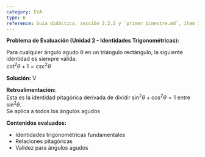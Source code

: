 ```yaml
---
category: EVA
type: D
reference: Guía didáctica, sección 2.2.2 y `primer_bimestre.md`, ítem 34
---
```


**Problema de Evaluación (Unidad 2 - Identidades Trigonométricas):**

Para cualquier ángulo agudo θ en un triángulo rectángulo, la siguiente identidad es siempre válida:  
$\cot^2θ + 1 = \csc^2θ$

**Solución:** V

**Retroalimentación:**  
Esta es la identidad pitagórica derivada de dividir $\sin^2θ + \cos^2θ = 1$ entre $\sin^2θ$.  
Se aplica a todos los ángulos agudos 

**Contenidos evaluados:**  
- Identidades trigonométricas fundamentales  
- Relaciones pitagóricas  
- Validez para ángulos agudos  

